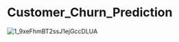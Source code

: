 # Customer_Churn_Prediction
![1_9xeFhmBT2ssJ1ejGccDLUA](https://user-images.githubusercontent.com/107571666/179387283-a68ae3c6-e456-47c0-9337-1fc5dda393e6.png)

